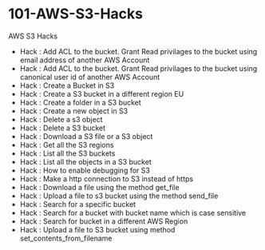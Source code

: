 101-AWS-S3-Hacks
================

AWS S3 Hacks

- Hack   : Add ACL to the bucket. Grant Read privilages to the bucket using email address of another AWS Account
- Hack   : Add ACL to the bucket. Grant Read privilages to the bucket using canonical user id of another AWS Account
- Hack   : Create a Bucket in S3
- Hack   : Create a S3 bucket in a different region EU
- Hack   : Create a folder in a S3 bucket
- Hack   : Create a new object in S3
- Hack   : Delete a s3 object
- Hack   : Delete a S3 bucket
- Hack   : Download a S3 file or a S3 object
- Hack   : Get all the S3 regions
- Hack   : List all the S3 buckets
- Hack   : List all the objects in a S3 bucket
- Hack   : How to enable debugging for S3
- Hack   : Make a http connection to S3 instead of https
- Hack   : Download a file using the method get_file
- Hack   : Upload a file to s3 bucket using the method send_file
- Hack   : Search for a specific bucket
- Hack   : Search for a bucket with bucket name which is case sensitive
- Hack   : Search for  bucket in a different AWS Region
- Hack   : Upload a file to S3 bucket using method set_contents_from_filename

